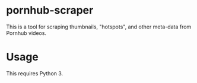 # pornhub-scraper

This is a tool for scraping thumbnails, "hotspots", and other meta-data from Pornhub videos.

# Usage

This requires Python 3.

